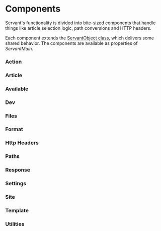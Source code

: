 
# Components

Servant's functionality is divided into bite-sized components that handle things like article selection logic, path conversions and HTTP headers.

Each component extends the [ServantObject class](/documentation/backend/base-class), which delivers some shared behavior. The components are available as properties of *ServantMain*.



### Action

### Article

### Available

### Dev

### Files

### Format

### Http Headers

### Paths

### Response

### Settings

### Site

### Template

### Utilities
